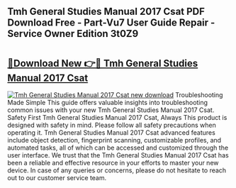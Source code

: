 ## Tmh General Studies Manual 2017 Csat PDF Download Free - Part-Vu7 User Guide Repair - Service Owner Edition 3t0Z9

# <h2><a href="http://bc81078.oget.top/?id=Tmh+General+Studies+Manual+2017+Csat">🔗Download New 👉🔴 Tmh General Studies Manual 2017 Csat</a></h2>

[![Tmh General Studies Manual 2017 Csat new download](https://i.imgur.com/5g1atiW.png)](http://bc81078.oget.top/?id=Tmh+General+Studies+Manual+2017+Csat)
Troubleshooting Made Simple This guide offers valuable insights into troubleshooting common issues with your new Tmh General Studies Manual 2017 Csat. Safety First Tmh General Studies Manual 2017 Csat, Always This product is designed with safety in mind. Please follow all safety precautions when operating it. Tmh General Studies Manual 2017 Csat advanced features include object detection, fingerprint scanning, customizable profiles, and automated tasks, all of which can be accessed and customized through the user interface. We trust that the Tmh General Studies Manual 2017 Csat has been a reliable and effective resource in your efforts to master your new device. In case of any queries or concerns, please do not hesitate to reach out to our customer service team.
